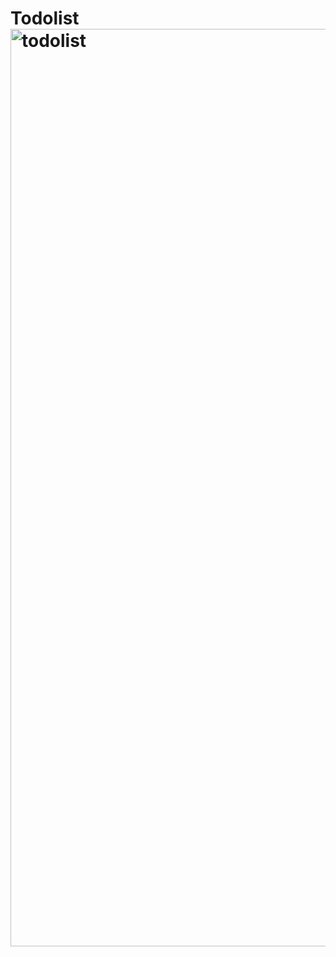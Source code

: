 # Todolist<img width="1468" alt="todolist" src="https://user-images.githubusercontent.com/96053433/173202989-d23cd9b5-5eeb-4000-9890-ec5d57151731.png">
